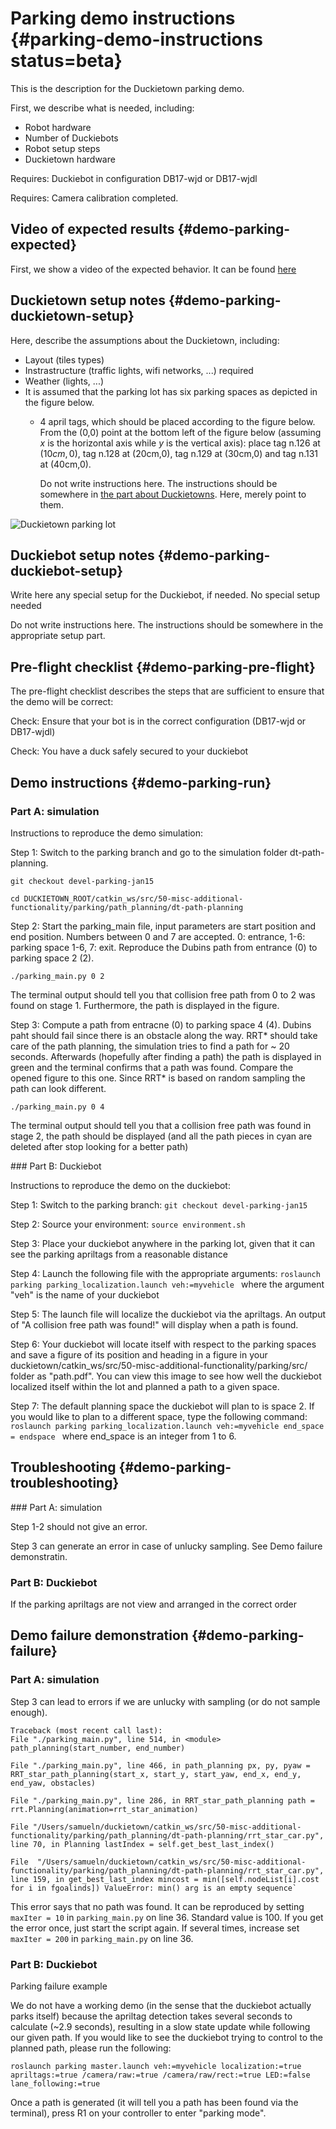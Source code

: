 # Parking demo instructions {#parking-demo-instructions status=beta}

This is the description for the Duckietown parking demo.

First, we describe what is needed, including:

* Robot hardware
* Number of Duckiebots
* Robot setup steps
* Duckietown hardware

<div class='requirements' markdown="1">

Requires: Duckiebot in configuration DB17-wjd or DB17-wjdl

Requires: Camera calibration completed.

</div>

## Video of expected results {#demo-parking-expected}

First, we show a video of the expected behavior. It can be found
[here](https://youtu.be/dS-TWh8cGXk)


## Duckietown setup notes {#demo-parking-duckietown-setup}

Here, describe the assumptions about the Duckietown, including:

* Layout (tiles types)
* Instrastructure (traffic lights, wifi networks, ...) required
* Weather (lights, ...)
* It is assumed that the parking lot has six parking spaces as depicted in the figure below.
  * 4 april tags, which should be placed according to the figure below. From the (0,0) point at the bottom left of the figure below (assuming $x$ is the horizontal axis while $y$ is the vertical axis): place tag n.126 at  $(10 cm,0)$, tag n.128 at (20cm,0), tag n.129 at (30cm,0) and tag n.131 at (40cm,0).

    Do not write instructions here. The instructions should be somewhere in [the part about Duckietowns](#duckietowns). Here, merely point to them.

![Duckietown parking lot](https://raw.githubusercontent.com/duckietown/Software/devel-parking/catkin_ws/src/50-misc-additional-functionality/parking/report/map_0_1.png "Duckietown parking lot")

## Duckiebot setup notes {#demo-parking-duckiebot-setup}

Write here any special setup for the Duckiebot, if needed.
No special setup needed

Do not write instructions here. The instructions should be somewhere in the appropriate setup part.


## Pre-flight checklist {#demo-parking-pre-flight}

The pre-flight checklist describes the steps that are sufficient to
ensure that the demo will be correct:

Check: Ensure that your bot is in the correct configuration (DB17-wjd or DB17-wjdl)

Check: You have a duck safely secured to your duckiebot

## Demo instructions {#demo-parking-run}

### Part A: simulation

Instructions to reproduce the demo simulation:

Step 1: Switch to the parking branch and go to the simulation folder dt-path-planning.

`git checkout devel-parking-jan15`

`cd DUCKIETOWN_ROOT/catkin_ws/src/50-misc-additional-functionality/parking/path_planning/dt-path-planning`

Step 2: Start the parking_main file, input parameters are start position and end position. Numbers between 0 and 7 are accepted. 0: entrance, 1-6: parking space 1-6, 7: exit. Reproduce the Dubins path from entrance (0) to parking space 2 (2).

`./parking_main.py 0 2`

The terminal output should tell you that collision free path from 0 to 2 was found on stage 1. Furthermore, the path is displayed in the figure.

Step 3: Compute a path from entracne (0) to parking space 4 (4). Dubins paht should fail since there is an obstacle along the way. RRT* should take care of the path planning, the simulation tries to find a path for ~ 20 seconds. Afterwards (hopefully after finding a path) the path is displayed in green and the terminal confirms that a path was found. Compare the opened figure to this one. Since RRT* is based on random sampling the path can look different.

`./parking_main.py 0 4`

The terminal output should tell you that a collision free path was found in stage 2, the path should be displayed (and all the path pieces in cyan are deleted after stop looking for a better path)


### Part B: Duckiebot

Instructions to reproduce the demo on the duckiebot:

Step 1: Switch to the parking branch:
`git checkout devel-parking-jan15`

Step 2: Source your environment:
`source environment.sh`

Step 3: Place your duckiebot anywhere in the parking lot, given that it can see the parking apriltags from a reasonable distance

Step 4: Launch the following file with the appropriate arguments:
`roslaunch parking parking_localization.launch veh:=myvehicle ` where the argument "veh" is the name of your duckiebot

Step 5: The launch file will localize the duckiebot via the apriltags. An output of "A collision free path was found!" will display when a path is found.

Step 6: Your duckiebot will locate itself with respect to the parking spaces and save a figure of its position and heading in a figure in your duckietown/catkin_ws/src/50-misc-additional-functionality/parking/src/ folder as "path.pdf". You can view this image to see how well the duckiebot localized itself within the lot and planned a path to a given space.

Step 7: The default planning space the duckiebot will plan to is space 2. If you would like to plan to a different space, type the following command: `roslaunch parking parking_localization.launch veh:=myvehicle end_space = endspace `  where end_space is an integer from 1 to 6.

## Troubleshooting {#demo-parking-troubleshooting}

### Part A: simulation

Step 1-2 should not give an error.

Step 3 can generate an error in case of unlucky sampling. See Demo failure demonstratin.

### Part B: Duckiebot

If the parking apriltags are not view and arranged in the correct order

## Demo failure demonstration {#demo-parking-failure}

### Part A: simulation

Step 3 can lead to errors if we are unlucky with sampling (or do not sample enough).

    Traceback (most recent call last):
    File "./parking_main.py", line 514, in <module> path_planning(start_number, end_number)

    File "./parking_main.py", line 466, in path_planning px, py, pyaw = RRT_star_path_planning(start_x, start_y, start_yaw, end_x, end_y, end_yaw, obstacles)

    File "./parking_main.py", line 286, in RRT_star_path_planning path = rrt.Planning(animation=rrt_star_animation)

    File "/Users/samueln/duckietown/catkin_ws/src/50-misc-additional-functionality/parking/path_planning/dt-path-planning/rrt_star_car.py", line 70, in Planning lastIndex = self.get_best_last_index()

    File  "/Users/samueln/duckietown/catkin_ws/src/50-misc-additional-functionality/parking/path_planning/dt-path-planning/rrt_star_car.py", line 159, in get_best_last_index mincost = min([self.nodeList[i].cost for i in fgoalinds]) ValueError: min() arg is an empty sequence`

This error says that no path was found. It can be reproduced by setting `maxIter = 10` in `parking_main.py` on line 36. Standard value is 100. If you get the error once, just start the script again. If several times, increase set `maxIter = 200` in `parking_main.py` on line 36.

### Part B: Duckiebot

<div figure-id="fig:parking_video_op_manual">
    <figcaption>Parking failure example</figcaption>
    <dtvideo src="vimeo:258471238"/>
</div>

We do not have a working demo (in the sense that the duckiebot actually parks itself) because the apriltag detection takes several seconds to calculate (~2.9 seconds), resulting in a slow state update while following our given path. If you would like to see the duckiebot trying to control to the planned path, please run the following:

    roslaunch parking master.launch veh:=myvehicle localization:=true apriltags:=true /camera/raw:=true /camera/raw/rect:=true LED:=false lane_following:=true

Once a path is generated (it will tell you a path has been found via the terminal), press R1 on your controller to enter "parking mode".
